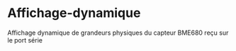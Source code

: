 # Affichage-dynamique

Affichage dynamique de grandeurs physiques du capteur BME680 reçu sur le port série
